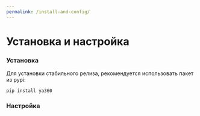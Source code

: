 ```yaml
---
permalink: /install-and-config/
---
```

# Установка и настройка

### Установка

Для установки стабильного релиза, рекомендуется использовать пакет из pypi:
```
pip install ya360
```

### Настройка

